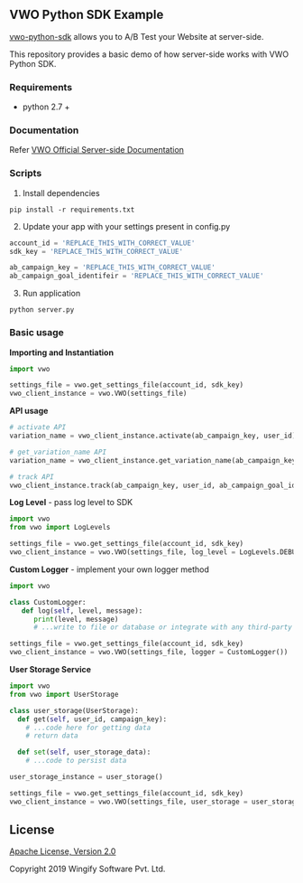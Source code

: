 ## VWO Python SDK Example

[vwo-python-sdk](https://github.com/wingify/vwo-python-sdk) allows you to A/B Test your Website at server-side.

This repository provides a basic demo of how server-side works with VWO Python SDK.

### Requirements

- python 2.7 +

### Documentation

Refer [VWO Official Server-side Documentation](https://developers.vwo.com/reference#server-side-introduction)

### Scripts

1. Install dependencies

```
pip install -r requirements.txt
```

2. Update your app with your settings present in config.py

```python
account_id = 'REPLACE_THIS_WITH_CORRECT_VALUE'
sdk_key = 'REPLACE_THIS_WITH_CORRECT_VALUE'

ab_campaign_key = 'REPLACE_THIS_WITH_CORRECT_VALUE'
ab_campaign_goal_identifeir = 'REPLACE_THIS_WITH_CORRECT_VALUE'
```

3. Run application

```
python server.py
```

### Basic usage

**Importing and Instantiation**

```python
import vwo

settings_file = vwo.get_settings_file(account_id, sdk_key)
vwo_client_instance = vwo.VWO(settings_file)
```

**API usage**

```python
# activate API
variation_name = vwo_client_instance.activate(ab_campaign_key, user_id)

# get_variation_name API
variation_name = vwo_client_instance.get_variation_name(ab_campaign_key, user_id)

# track API
vwo_client_instance.track(ab_campaign_key, user_id, ab_campaign_goal_identifeir, revenue_value)
```

**Log Level** - pass log level to SDK

```python
import vwo
from vwo import LogLevels

settings_file = vwo.get_settings_file(account_id, sdk_key)
vwo_client_instance = vwo.VWO(settings_file, log_level = LogLevels.DEBUG)
```

**Custom Logger** - implement your own logger method

```python
import vwo

class CustomLogger:
   def log(self, level, message):
      print(level, message)
      # ...write to file or database or integrate with any third-party service

settings_file = vwo.get_settings_file(account_id, sdk_key)
vwo_client_instance = vwo.VWO(settings_file, logger = CustomLogger())
```

**User Storage Service**

```python
import vwo
from vwo import UserStorage

class user_storage(UserStorage):
  def get(self, user_id, campaign_key):
    # ...code here for getting data
    # return data

  def set(self, user_storage_data):
    # ...code to persist data

user_storage_instance = user_storage()

settings_file = vwo.get_settings_file(account_id, sdk_key)
vwo_client_instance = vwo.VWO(settings_file, user_storage = user_storage_instance)
```

## License

[Apache License, Version 2.0](https://github.com/wingify/vwo-python-sdk-example/blob/master/LICENSE)

Copyright 2019 Wingify Software Pvt. Ltd.